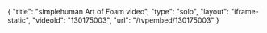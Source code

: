 {
    "title": "simplehuman Art of Foam video",
    "type": "solo",
    "layout": "iframe-static",
    "videoId": "130175003",
    "url": "\/tvpembed\/130175003"
}